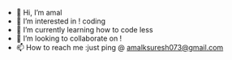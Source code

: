 - 👋 Hi, I’m amal
- 👀 I’m interested in ! coding 
- 🌱 I’m currently learning how to code less
- 💞️ I’m looking to collaborate on !
- 📫 How to reach me :just ping @ amalksuresh073@gmail.com

<!---
amalksuresh073/amalksuresh073 is a ✨ special ✨ repository because its `README.md` (this file) appears on your GitHub profile.
You can click the Preview link to take a look at your changes.
--->
